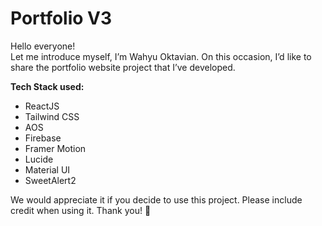 # Portfolio V3  
Hello everyone!  
Let me introduce myself, I’m Wahyu Oktavian. On this occasion, I’d like to share the portfolio website project that I’ve developed.  

**Tech Stack used:**  
- ReactJS  
- Tailwind CSS  
- AOS  
- Firebase  
- Framer Motion  
- Lucide  
- Material UI  
- SweetAlert2  


We would appreciate it if you decide to use this project. Please include credit when using it. Thank you! 🙏  
